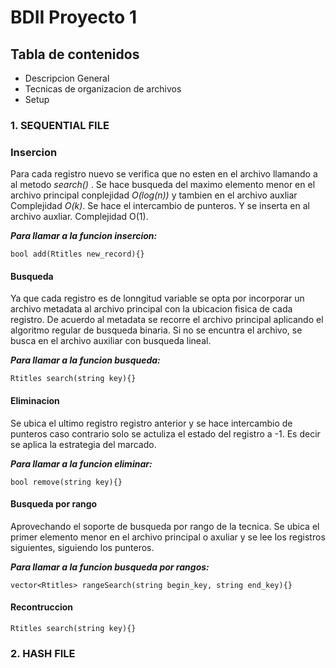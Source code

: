 # **BDII Proyecto 1** #


## **Tabla de contenidos**
* Descripcion General
* Tecnicas de organizacion de archivos
* Setup

### **1. SEQUENTIAL FILE**

### Insercion
Para cada registro nuevo se verifica que no esten en el archivo llamando a al metodo *search()* . Se hace busqueda del maximo elemento menor en el archivo principal conplejidad *O(log(n))* y tambien en el archivo auxliar Complejidad *O(k)*. Se hace el intercambio de punteros. Y se inserta en al archivo auxliar. Complejidad O(1).

_**Para llamar a la funcion insercion:**_
```
bool add(Rtitles new_record){}
```


#### Busqueda
Ya que cada registro es de lonngitud variable se opta por incorporar un archivo metadata al archivo principal con la ubicacion fisica de cada registro. De acuerdo al metadata se recorre el archivo principal aplicando el algoritmo regular de busqueda binaria. Si no se encuntra el archivo, se busca en el archivo auxiliar con busqueda lineal.

_**Para llamar a la funcion busqueda:**_
```
Rtitles search(string key){}
```


#### Eliminacion
Se ubica el ultimo registro registro anterior y se hace intercambio de punteros caso contrario solo se actuliza el estado del registro a -1. Es decir se aplica la estrategia del marcado.

_**Para llamar a la funcion eliminar:**_
```
bool remove(string key){}
```

#### Busqueda por rango
Aprovechando el soporte de busqueda por rango de la tecnica. Se ubica el primer elemento menor en el archivo principal o axuliar y se lee los registros siguientes, siguiendo los punteros.


_**Para llamar a la funcion busqueda por rangos:**_
```
vector<Rtitles> rangeSearch(string begin_key, string end_key){}
```


#### Recontruccion
```
Rtitles search(string key){}
```


### **2. HASH FILE**

